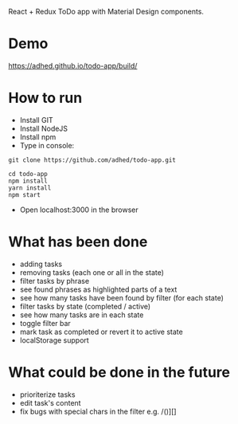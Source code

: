 React + Redux ToDo app with Material Design components.

# Demo
https://adhed.github.io/todo-app/build/

# How to run

* Install GIT
* Install NodeJS
* Install npm
* Type in console:
```
git clone https://github.com/adhed/todo-app.git

cd todo-app
npm install
yarn install
npm start
```
* Open localhost:3000 in the browser

# What has been done
* adding tasks
* removing tasks (each one or all in the state)
* filter tasks by phrase
* see found phrases as highlighted parts of a text
* see how many tasks have been found by filter (for each state)
* filter tasks by state (completed / active)
* see how many tasks are in each state
* toggle filter bar
* mark task as completed or revert it to active state
* localStorage support

# What could be done in the future
* prioriterize tasks
* edit task's content
* fix bugs with special chars in the filter e.g. /()][] 
